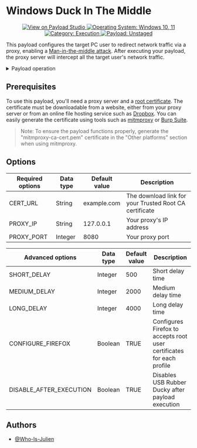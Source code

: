 # Windows Duck In The Middle

<p align="center">
  <a href="https://payloadstudio.hak5.org/community/?device=usb-rubber-ducky&viewurl=https://raw.githubusercontent.com/Who-Is-Julien/Ducky-Utilities/main/Payloads/Windows-Duck-In-The-Middle/payload.txt">
    <img alt="View on Payload Studio" src="https://img.shields.io/badge/View_on-Payload_Studio-red?style=flat-square">
  </a>
  <a href="#">
    <img alt="Operating System: Windows 10, 11" src="https://img.shields.io/badge/Operating_System-Windows_10,_11-blue?style=flat-square">
  </a>
  <a href="#">
    <img alt="Category: Execution" src="https://img.shields.io/badge/Category-Execution-purple?style=flat-square">
  </a>
  <a href="#">
    <img alt="Payload: Unstaged" src="https://img.shields.io/badge/Payload-Unstaged-yellow?style=flat-square">
  </a>
</p>

This payload configures the target PC user to redirect network traffic via a proxy, enabling a [Man-in-the-middle attack](https://en.wikipedia.org/wiki/Man-in-the-middle_attack). After executing your payload, the proxy server will intercept all the target user's network traffic.

<details>
<summary>Payload operation</summary>

1. Detects when the USB Rubber Ducky is ready and whether the target operating system is Windows.
2. Creates a new virtual desktop.
3. Opens a PowerShell window using the Windows+X menu.
4. Runs PowerShell code that performs the following actions:
- Downloads your certificate to a temporary file.
- *Configures Firefox to accepts root user certificates for each profile.*
- Configures and activates the proxy for the current user.
- Deletes the temporary certificate file and PowerShell history, then closes the window.
5. Confirms the addition of a trusted certificate in the confirmation dialog box.
6. Closes the virtual desktop.
7. *Disables USB Rubber Ducky*

> Note: No configuration is required for Edge and Chrome browsers, as they accept user root certificates by default.

</details>


## Prerequisites

To use this payload, you'll need a proxy server and a [root certificate](https://en.wikipedia.org/wiki/Root_certificate).
The certificate must be downloadable from a website, either from your proxy server or from an online file hosting service such as [Dropbox](https://www.dropbox.com). You can easily generate the certificate using tools such as [mitmproxy](https://mitmproxy.org) or [Burp Suite](https://portswigger.net/burp).

> Note: To ensure the payload functions properly, generate the "mitmproxy-ca-cert.pem" certificate in the "Other platforms" section when using mitmproxy.


## Options

|Required options|Data type|Default value|Description|
|-|-|-|-|
|CERT_URL|String|example.com|The download link for your Trusted Root CA certificate|
|PROXY_IP|String|127.0.0.1|Your proxy's IP address|
|PROXY_PORT|Integer|8080|Your proxy port|

|Advanced options|Data type|Default value|Description|
|-|-|-|-|
|SHORT_DELAY|Integer|500|Short delay time|
|MEDIUM_DELAY|Integer|2000|Medium delay time|
|LONG_DELAY|Integer|4000|Long delay time|
|CONFIGURE_FIREFOX|Boolean|TRUE|Configures Firefox to accepts root user certificates for each profile|
|DISABLE_AFTER_EXECUTION|Boolean|TRUE|Disables USB Rubber Ducky after payload execution|


## Authors

- [@Who-Is-Julien](https://github.com/Who-Is-Julien)
